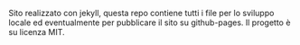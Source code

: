 Sito realizzato con jekyll, questa repo contiene tutti i file per lo sviluppo locale ed eventualmente per pubblicare il sito su github-pages.
Il progetto è su licenza MIT.
